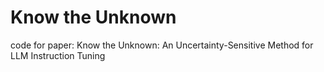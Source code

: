# Know the Unknown
code for paper: Know the Unknown: An Uncertainty-Sensitive Method for LLM Instruction Tuning